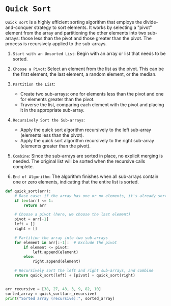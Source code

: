 # `Quick Sort`

`Quick sort` is a highly efficient sorting algorithm that employs the divide-and-conquer strategy to sort elements. It works by selecting a "pivot" element from the array and partitioning the other elements into two sub-arrays: those less than the pivot and those greater than the pivot. The process is recursively applied to the sub-arrays.


1. `Start with an Unsorted List`: Begin with an array or list that needs to be sorted.

2. `Choose a Pivot`: Select an element from the list as the pivot. This can be the first element, the last element, a random element, or the median.

3. `Partition the List`:
   - Create two sub-arrays: one for elements less than the pivot and one for elements greater than the pivot.
   - Traverse the list, comparing each element with the pivot and placing it in the appropriate sub-array.

4. `Recursively Sort the Sub-arrays`:
   - Apply the quick sort algorithm recursively to the left sub-array (elements less than the pivot).
   - Apply the quick sort algorithm recursively to the right sub-array (elements greater than the pivot).

5. `Combine`: Since the sub-arrays are sorted in place, no explicit merging is needed. The original list will be sorted when the recursive calls complete.

6. `End of Algorithm`: The algorithm finishes when all sub-arrays contain one or zero elements, indicating that the entire list is sorted.


```python
def quick_sort(arr):
    # Base case: if the array has one or no elements, it's already sorted
    if len(arr) <= 1:
        return arr

    # Choose a pivot (here, we choose the last element)
    pivot = arr[-1]
    left = []
    right = []

    # Partition the array into two sub-arrays
    for element in arr[:-1]:  # Exclude the pivot
        if element <= pivot:
            left.append(element)
        else:
            right.append(element)

    # Recursively sort the left and right sub-arrays, and combine
    return quick_sort(left) + [pivot] + quick_sort(right)


arr_recursive = [38, 27, 43, 3, 9, 82, 10]
sorted_array = quick_sort(arr_recursive)
print("Sorted array (recursive):", sorted_array)
```